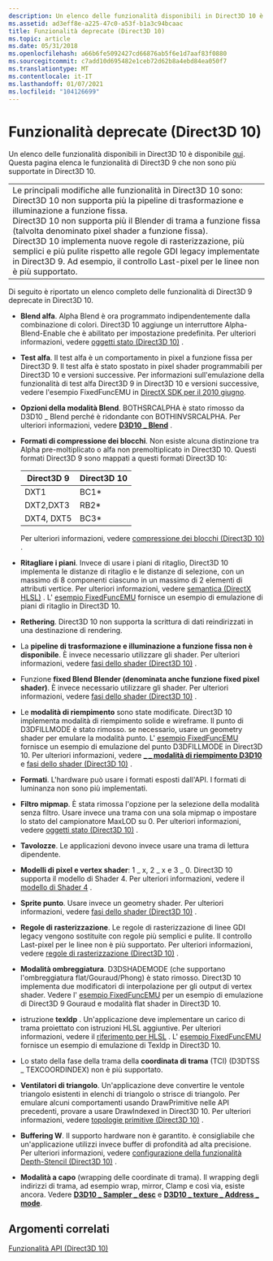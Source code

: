 ```yaml
---
description: Un elenco delle funzionalità disponibili in Direct3D 10 è disponibile qui. Questa pagina elenca le funzionalità di Direct3D 9 che non sono più supportate in Direct3D 10.
ms.assetid: ad3eff8e-a225-47c0-a53f-b1a3c94bcaac
title: Funzionalità deprecate (Direct3D 10)
ms.topic: article
ms.date: 05/31/2018
ms.openlocfilehash: a66b6fe5092427cd66876ab5f6e1d7aaf83f0880
ms.sourcegitcommit: c7add10d695482e1ceb72d62b8a4ebd84ea050f7
ms.translationtype: MT
ms.contentlocale: it-IT
ms.lasthandoff: 01/07/2021
ms.locfileid: "104126699"
---
```

# <a name="deprecated-features-direct3d-10"></a>Funzionalità deprecate (Direct3D 10)

Un elenco delle funzionalità disponibili in Direct3D 10 è disponibile [qui](d3d10-graphics-programming-guide-api-features.md). Questa pagina elenca le funzionalità di Direct3D 9 che non sono più supportate in Direct3D 10.



|                                                                                                                                                                                                                                                                                                                                                                                                                                                                                                                       |
|-----------------------------------------------------------------------------------------------------------------------------------------------------------------------------------------------------------------------------------------------------------------------------------------------------------------------------------------------------------------------------------------------------------------------------------------------------------------------------------------------------------------------|
| Le principali modifiche alle funzionalità in Direct3D 10 sono:<br/> Direct3D 10 non supporta più la pipeline di trasformazione e illuminazione a funzione fissa.<br/> Direct3D 10 non supporta più il Blender di trama a funzione fissa (talvolta denominato pixel shader a funzione fissa).<br/> Direct3D 10 implementa nuove regole di rasterizzazione, più semplici e più pulite rispetto alle regole GDI legacy implementate in Direct3D 9. Ad esempio, il controllo Last-pixel per le linee non è più supportato.<br/> |



 

Di seguito è riportato un elenco completo delle funzionalità di Direct3D 9 deprecate in Direct3D 10.

-   **Blend alfa**. Alpha Blend è ora programmato indipendentemente dalla combinazione di colori. Direct3D 10 aggiunge un interruttore Alpha-Blend-Enable che è abilitato per impostazione predefinita. Per ulteriori informazioni, vedere [oggetti stato (Direct3D 10)](d3d10-graphics-programming-guide-api-features-state-objects.md) .
-   **Test alfa**. Il test alfa è un comportamento in pixel a funzione fissa per Direct3D 9. Il test alfa è stato spostato in pixel shader programmabili per Direct3D 10 e versioni successive. Per informazioni sull'emulazione della funzionalità di test alfa Direct3D 9 in Direct3D 10 e versioni successive, vedere l'esempio FixedFuncEMU in [DirectX SDK per il 2010 giugno](https://www.microsoft.com/download/en/details.aspx?id=6812).
-   **Opzioni della modalità Blend**. BOTHSRCALPHA è stato rimosso da D3D10 \_ Blend perché è ridondante con BOTHINVSRCALPHA. Per ulteriori informazioni, vedere [**D3D10 \_ Blend**](/windows/desktop/api/D3D10/ne-d3d10-d3d10_blend) .
-   **Formati di compressione dei blocchi**. Non esiste alcuna distinzione tra Alpha pre-moltiplicato o alfa non premoltiplicato in Direct3D 10. Questi formati Direct3D 9 sono mappati a questi formati Direct3D 10: 

    | Direct3D 9 | Direct3D 10 |
    |------------|-------------|
    | DXT1       | BC1\*       |
    | DXT2,DXT3  | RB2\*       |
    | DXT4, DXT5  | BC3\*       |

    

     

    Per ulteriori informazioni, vedere [compressione dei blocchi (Direct3D 10)](d3d10-graphics-programming-guide-resources-block-compression.md) .

-   **Ritagliare i piani**. Invece di usare i piani di ritaglio, Direct3D 10 implementa le distanze di ritaglio e le distanze di selezione, con un massimo di 8 componenti ciascuno in un massimo di 2 elementi di attributi vertice. Per ulteriori informazioni, vedere [semantica (DirectX HLSL)](../direct3dhlsl/dx-graphics-hlsl-semantics.md) . L' [esempio FixedFuncEMU](https://msdn.microsoft.com/library/Ee416406(v=VS.85).aspx) fornisce un esempio di emulazione di piani di ritaglio in Direct3D 10.
-   **Rethering**. Direct3D 10 non supporta la scrittura di dati reindirizzati in una destinazione di rendering.
-   La **pipeline di trasformazione e illuminazione a funzione fissa non è disponibile**. È invece necessario utilizzare gli shader. Per ulteriori informazioni, vedere [fasi dello shader (Direct3D 10)](/previous-versions//bb205146(v=vs.85)) .
-   Funzione **fixed Blend Blender (denominata anche funzione fixed pixel shader)**. È invece necessario utilizzare gli shader. Per ulteriori informazioni, vedere [fasi dello shader (Direct3D 10)](/previous-versions//bb205146(v=vs.85)) .
-   Le **modalità di riempimento** sono state modificate. Direct3D 10 implementa modalità di riempimento solide e wireframe. Il punto di D3DFILLMODE è stato rimosso. se necessario, usare un geometry shader per emulare la modalità punto. L' [esempio FixedFuncEMU](https://msdn.microsoft.com/library/Ee416406(v=VS.85).aspx) fornisce un esempio di emulazione del punto D3DFILLMODE in Direct3D 10. Per ulteriori informazioni, vedere [**\_ \_ modalità di riempimento D3D10**](/windows/desktop/api/D3D10/ne-d3d10-d3d10_fill_mode) e [fasi dello shader (Direct3D 10)](/previous-versions//bb205146(v=vs.85)) .
-   **Formati**. L'hardware può usare i formati esposti dall'API. I formati di luminanza non sono più implementati.
-   **Filtro mipmap**. È stata rimossa l'opzione per la selezione della modalità senza filtro. Usare invece una trama con una sola mipmap o impostare lo stato del campionatore MaxLOD su 0. Per ulteriori informazioni, vedere [oggetti stato (Direct3D 10)](d3d10-graphics-programming-guide-api-features-state-objects.md) .
-   **Tavolozze**. Le applicazioni devono invece usare una trama di lettura dipendente.
-   **Modelli di pixel e vertex shader**: 1 \_ x, 2 \_ x e 3 \_ 0. Direct3D 10 supporta il modello di Shader 4. Per ulteriori informazioni, vedere il [modello di Shader 4](../direct3dhlsl/dx-graphics-hlsl-sm4.md) .
-   **Sprite punto**. Usare invece un geometry shader. Per ulteriori informazioni, vedere [fasi dello shader (Direct3D 10)](/previous-versions//bb205146(v=vs.85)) .
-   **Regole di rasterizzazione**. Le regole di rasterizzazione di linee GDI legacy vengono sostituite con regole più semplici e pulite. Il controllo Last-pixel per le linee non è più supportato. Per ulteriori informazioni, vedere [regole di rasterizzazione (Direct3D 10)](../direct3d11/d3d10-graphics-programming-guide-rasterizer-stage-rules.md) .
-   **Modalità ombreggiatura**. D3DSHADEMODE (che supportano l'ombreggiatura flat/Gouraud/Phong) è stato rimosso. Direct3D 10 implementa due modificatori di interpolazione per gli output di vertex shader. Vedere l' [esempio FixedFuncEMU](https://msdn.microsoft.com/library/Ee416406(v=VS.85).aspx) per un esempio di emulazione di Direct3D 9 Gouraud e modalità flat shader in Direct3D 10.
-   istruzione **texldp** . Un'applicazione deve implementare un carico di trama proiettato con istruzioni HLSL aggiuntive. Per ulteriori informazioni, vedere il [riferimento per HLSL](../direct3dhlsl/dx-graphics-hlsl-reference.md) . L' [esempio FixedFuncEMU](https://msdn.microsoft.com/library/Ee416406(v=VS.85).aspx) fornisce un esempio di emulazione di Texldp in Direct3D 10.
-   Lo stato della fase della trama della **coordinata di trama** (TCI) (D3DTSS \_ TEXCOORDINDEX) non è più supportato.
-   **Ventilatori di triangolo**. Un'applicazione deve convertire le ventole triangolo esistenti in elenchi di triangolo o strisce di triangolo. Per emulare alcuni comportamenti usando DrawPrimitive nelle API precedenti, provare a usare DrawIndexed in Direct3D 10. Per ulteriori informazioni, vedere [topologie primitive (Direct3D 10)](../direct3d11/d3d10-graphics-programming-guide-primitive-topologies.md) .
-   **Buffering W**. Il supporto hardware non è garantito. è consigliabile che un'applicazione utilizzi invece buffer di profondità ad alta precisione. Per ulteriori informazioni, vedere [configurazione della funzionalità Depth-Stencil (Direct3D 10)](../direct3d11/d3d10-graphics-programming-guide-depth-stencil.md) .
-   **Modalità a capo** (wrapping delle coordinate di trama). Il wrapping degli indirizzi di trama, ad esempio wrap, mirror, Clamp e così via, esiste ancora. Vedere [**D3D10 \_ Sampler \_ desc**](/windows/desktop/api/D3D10/ns-d3d10-d3d10_sampler_desc) e [**D3D10 \_ texture \_ Address \_ mode**](/windows/desktop/api/D3D10/ne-d3d10-d3d10_texture_address_mode).

## <a name="related-topics"></a>Argomenti correlati

<dl> <dt>

[Funzionalità API (Direct3D 10)](d3d10-graphics-programming-guide-api-features.md)
</dt> </dl>

 

 
